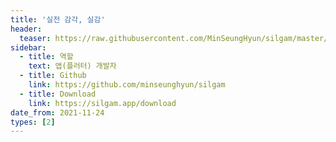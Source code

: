 ```yaml
---
title: '실전 감각, 실감'
header:
  teaser: https://raw.githubusercontent.com/MinSeungHyun/silgam/master/markdown_assets/feature_graphic.png
sidebar:
  - title: 역할
    text: 앱(플러터) 개발자
  - title: Github
    link: https://github.com/minseunghyun/silgam
  - title: Download
    link: https://silgam.app/download
date_from: 2021-11-24
types: [2]
---
```

